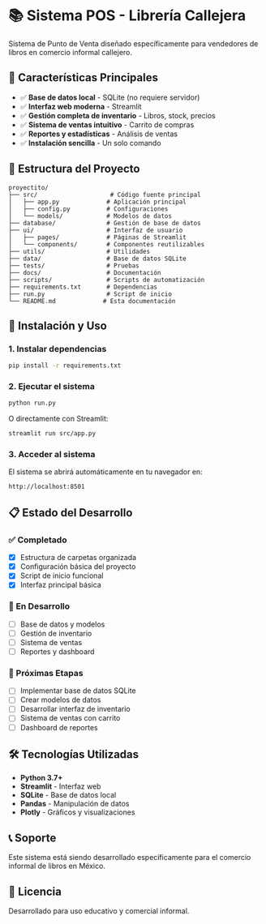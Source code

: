 # 📚 Sistema POS - Librería Callejera

Sistema de Punto de Venta diseñado específicamente para vendedores de libros en comercio informal callejero.

## 🎯 Características Principales

- ✅ **Base de datos local** - SQLite (no requiere servidor)
- ✅ **Interfaz web moderna** - Streamlit
- ✅ **Gestión completa de inventario** - Libros, stock, precios
- ✅ **Sistema de ventas intuitivo** - Carrito de compras
- ✅ **Reportes y estadísticas** - Análisis de ventas
- ✅ **Instalación sencilla** - Un solo comando

## 📁 Estructura del Proyecto

```
proyectito/
├── src/                    # Código fuente principal
│   ├── app.py             # Aplicación principal
│   ├── config.py          # Configuraciones
│   └── models/            # Modelos de datos
├── database/              # Gestión de base de datos
├── ui/                    # Interfaz de usuario
│   ├── pages/             # Páginas de Streamlit
│   └── components/        # Componentes reutilizables
├── utils/                 # Utilidades
├── data/                  # Base de datos SQLite
├── tests/                 # Pruebas
├── docs/                  # Documentación
├── scripts/               # Scripts de automatización
├── requirements.txt       # Dependencias
├── run.py                 # Script de inicio
└── README.md             # Esta documentación
```

## 🚀 Instalación y Uso

### 1. Instalar dependencias

```bash
pip install -r requirements.txt
```

### 2. Ejecutar el sistema

```bash
python run.py
```

O directamente con Streamlit:
```bash
streamlit run src/app.py
```

### 3. Acceder al sistema

El sistema se abrirá automáticamente en tu navegador en:
```
http://localhost:8501
```

## 📋 Estado del Desarrollo

### ✅ Completado
- [x] Estructura de carpetas organizada
- [x] Configuración básica del proyecto
- [x] Script de inicio funcional
- [x] Interfaz principal básica

### 🔄 En Desarrollo
- [ ] Base de datos y modelos
- [ ] Gestión de inventario
- [ ] Sistema de ventas
- [ ] Reportes y dashboard

### 📅 Próximas Etapas
- [ ] Implementar base de datos SQLite
- [ ] Crear modelos de datos
- [ ] Desarrollar interfaz de inventario
- [ ] Sistema de ventas con carrito
- [ ] Dashboard de reportes

## 🛠️ Tecnologías Utilizadas

- **Python 3.7+**
- **Streamlit** - Interfaz web
- **SQLite** - Base de datos local
- **Pandas** - Manipulación de datos
- **Plotly** - Gráficos y visualizaciones

## 📞 Soporte

Este sistema está siendo desarrollado específicamente para el comercio informal de libros en México.

## 📄 Licencia

Desarrollado para uso educativo y comercial informal.
